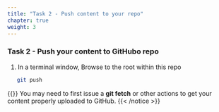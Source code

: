 ```yaml
---
title: "Task 2 - Push content to your repo"
chapter: true
weight: 3
---
```


### Task 2 - Push your content to GitHubo repo

1. In a terminal window, Browse to the root within this repo
```sh
   git push  
```  

{{<notice note>}}  You may need to first issue a **git fetch** or other actions to get your content properly uploaded to GitHub. {{< /notice >}}


